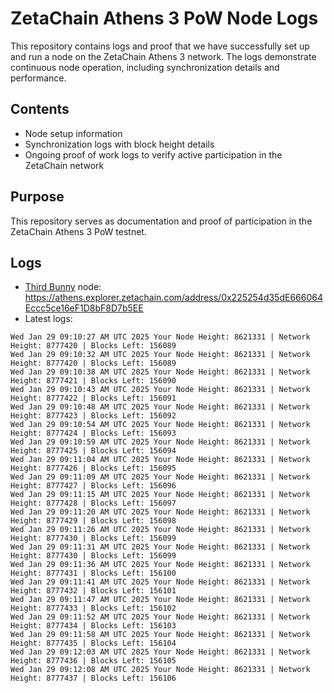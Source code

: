 # ZetaChain Athens 3 PoW Node Logs
This repository contains logs and proof that we have successfully set up and run a node on the ZetaChain Athens 3 network. The logs demonstrate continuous node operation, including synchronization details and performance.

## Contents
- Node setup information
- Synchronization logs with block height details
- Ongoing proof of work logs to verify active participation in the ZetaChain network

## Purpose
This repository serves as documentation and proof of participation in the ZetaChain Athens 3 PoW testnet.

## Logs

- [Third Bunny](https://thirdbunny.xyz/) node: https://athens.explorer.zetachain.com/address/0x225254d35dE666064Eccc5ce16eF1D8bF8D7b5EE
- Latest logs:
```
Wed Jan 29 09:10:27 AM UTC 2025 Your Node Height: 8621331 | Network Height: 8777420 | Blocks Left: 156089
Wed Jan 29 09:10:32 AM UTC 2025 Your Node Height: 8621331 | Network Height: 8777420 | Blocks Left: 156089
Wed Jan 29 09:10:38 AM UTC 2025 Your Node Height: 8621331 | Network Height: 8777421 | Blocks Left: 156090
Wed Jan 29 09:10:43 AM UTC 2025 Your Node Height: 8621331 | Network Height: 8777422 | Blocks Left: 156091
Wed Jan 29 09:10:48 AM UTC 2025 Your Node Height: 8621331 | Network Height: 8777423 | Blocks Left: 156092
Wed Jan 29 09:10:54 AM UTC 2025 Your Node Height: 8621331 | Network Height: 8777424 | Blocks Left: 156093
Wed Jan 29 09:10:59 AM UTC 2025 Your Node Height: 8621331 | Network Height: 8777425 | Blocks Left: 156094
Wed Jan 29 09:11:04 AM UTC 2025 Your Node Height: 8621331 | Network Height: 8777426 | Blocks Left: 156095
Wed Jan 29 09:11:09 AM UTC 2025 Your Node Height: 8621331 | Network Height: 8777427 | Blocks Left: 156096
Wed Jan 29 09:11:15 AM UTC 2025 Your Node Height: 8621331 | Network Height: 8777428 | Blocks Left: 156097
Wed Jan 29 09:11:20 AM UTC 2025 Your Node Height: 8621331 | Network Height: 8777429 | Blocks Left: 156098
Wed Jan 29 09:11:26 AM UTC 2025 Your Node Height: 8621331 | Network Height: 8777430 | Blocks Left: 156099
Wed Jan 29 09:11:31 AM UTC 2025 Your Node Height: 8621331 | Network Height: 8777430 | Blocks Left: 156099
Wed Jan 29 09:11:36 AM UTC 2025 Your Node Height: 8621331 | Network Height: 8777431 | Blocks Left: 156100
Wed Jan 29 09:11:41 AM UTC 2025 Your Node Height: 8621331 | Network Height: 8777432 | Blocks Left: 156101
Wed Jan 29 09:11:47 AM UTC 2025 Your Node Height: 8621331 | Network Height: 8777433 | Blocks Left: 156102
Wed Jan 29 09:11:52 AM UTC 2025 Your Node Height: 8621331 | Network Height: 8777434 | Blocks Left: 156103
Wed Jan 29 09:11:58 AM UTC 2025 Your Node Height: 8621331 | Network Height: 8777435 | Blocks Left: 156104
Wed Jan 29 09:12:03 AM UTC 2025 Your Node Height: 8621331 | Network Height: 8777436 | Blocks Left: 156105
Wed Jan 29 09:12:08 AM UTC 2025 Your Node Height: 8621331 | Network Height: 8777437 | Blocks Left: 156106
```
